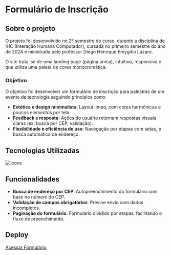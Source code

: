 # Formulário de Inscrição

## Sobre o projeto
 O projeto foi desenvolvido no 2º semestre do curso, durante a disciplina de IHC (Interação Humana Computador), cursada no primeiro semestre do ano de 2024 e ministrada pelo professor Diego Henrique Emygdio Lázaro.
 
 O site trata-se de uma landing page (página única), intuitiva, responsiva e que utiliza uma paleta de cores monocromática.

### Objetivo

 O objetivo foi desenvolver um formulário de inscrição para palestras de um evento de tecnologia seguindo princípios como
 - **Estética e design minimalista**: Layout limpo, com cores harmônicas e poucos elementos por tela.
 - **Feedback e resposta**: Ações do usuário retornam respostas visuais claras (ex: busca por CEP, validação).
 - **Flexibilidade e eficiência de uso**: Navegação por etapas com setas, e busca automática de endereço.

## Tecnologias Utilizadas
 <div>
    <img align="center" src="https://skillicons.dev/icons?i=html,sass,bootstrap,js,jquery" alt="icons"/>
 </div>

## Funcionalidades

 - **Busca de endereço por CEP**: Autopreenchimento do formulário com base no número do CEP.
 - **Validação de campos obrigatórios**: Previne envio com dados incompletos.
 - **Paginação do formulário**: Formulário dividido por etapas, facilitando o fluxo de preenchimento.

## Deploy

 [Acessar Formulário](https://kevenshtk.github.io/Fatec/Segundo-Semestre/ihc/index.html)